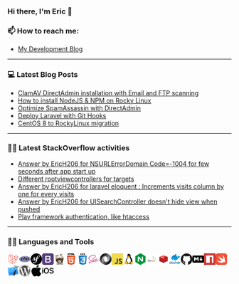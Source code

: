 ### Hi there, I'm Eric 👋

### 📫 How to reach me:
- [My Development Blog][website]

---

### 💻 Latest Blog Posts
<!-- BLOG-POST-LIST:START -->
- [ClamAV DirectAdmin installation with Email and FTP scanning](https://erulezz.dev/directadmin/clamav-directadmin-installation-email-ftp-scanning/)
- [How to install NodeJS &amp; NPM on Rocky Linux](https://erulezz.dev/linux/how-to-install-nodejs-npm-on-rocky-linux/)
- [Optimize SpamAssassin with DirectAdmin](https://erulezz.dev/directadmin/optimize-spamassassin-with-directadmin/)
- [Deploy Laravel with Git Hooks](https://erulezz.dev/laravel/deploy-laravel-with-git-hooks/)
- [CentOS 8 to RockyLinux migration](https://erulezz.dev/linux/centos-8-to-rockylinux-migration/)
<!-- BLOG-POST-LIST:END -->

---

### 👨‍💻 Latest StackOverflow activities
<!-- STACKOVERFLOW:START -->
- [Answer by EricH206 for NSURLErrorDomain Code=-1004 for few seconds after app start up](https://stackoverflow.com/questions/36907767/nsurlerrordomain-code-1004-for-few-seconds-after-app-start-up/37444404#37444404)
- [Different rootviewcontrollers for targets](https://stackoverflow.com/questions/31167892/different-rootviewcontrollers-for-targets)
- [Answer by EricH206 for laravel eloquent : Increments visits column by one for every visits](https://stackoverflow.com/questions/30996216/laravel-eloquent-increments-visits-column-by-one-for-every-visits/30998717#30998717)
- [Answer by EricH206 for UISearchController doesn&#39;t hide view when pushed](https://stackoverflow.com/questions/30937275/uisearchcontroller-doesnt-hide-view-when-pushed/30986095#30986095)
- [Play framework authentication, like htaccess](https://stackoverflow.com/questions/30572810/play-framework-authentication-like-htaccess)
<!-- STACKOVERFLOW:END -->

---

### 👨‍💻 Languages and Tools
[<img align="left" alt="Laravel" width="26px" src="https://raw.githubusercontent.com/github/explore/main/topics/laravel/laravel.png" />][websitelaravel]
[<img align="left" alt="PHP" width="26px" src="https://raw.githubusercontent.com/github/explore/main/topics/php/php.png" />][websitephp]
<img align="left" alt="Symfony" width="26px" src="https://raw.githubusercontent.com/github/explore/main/topics/symfony/symfony.png" />
<img align="left" alt="Bootstrap" width="26px" src="https://raw.githubusercontent.com/github/explore/main/topics/bootstrap/bootstrap.png" />
<img align="left" alt="Composer" width="26px" src="https://raw.githubusercontent.com/github/explore/main/topics/composer/composer.png" />
<img align="left" alt="HTML5" width="26px" src="https://raw.githubusercontent.com/github/explore/main/topics/html/html.png" />
<img align="left" alt="CSS" width="26px" src="https://raw.githubusercontent.com/github/explore/main/topics/css/css.png" />
<img align="left" alt="Sass" width="26px" src="https://raw.githubusercontent.com/github/explore/main/topics/sass/sass.png" />
<img align="left" alt="JSON" width="26px" src="https://raw.githubusercontent.com/github/explore/main/topics/json/json.png" />
<img align="left" alt="JavaScript" width="26px" src="https://raw.githubusercontent.com/github/explore/main/topics/javascript/javascript.png" />
[<img align="left" alt="Linux" width="26px" src="https://raw.githubusercontent.com/github/explore/main/topics/linux/linux.png" />][websitelinux]
<img align="left" alt="Nginx" width="26px" src="https://raw.githubusercontent.com/github/explore/main/topics/nginx/nginx.png" />
<img align="left" alt="MySQL" width="26px" src="https://raw.githubusercontent.com/github/explore/main/topics/mysql/mysql.png" />
<img align="left" alt="Redis" width="26px" src="https://raw.githubusercontent.com/github/explore/main/topics/redis/redis.png" />
<img align="left" alt="Docker" width="26px" src="https://raw.githubusercontent.com/github/explore/main/topics/docker/docker.png" />
<img align="left" alt="GitHub" width="26px" src="https://raw.githubusercontent.com/github/explore/main/topics/github/github.png" />
<img align="left" alt="Markdown" width="26px" src="https://raw.githubusercontent.com/github/explore/main/topics/markdown/markdown.png" />
<img align="left" alt="NPM" width="26px" src="https://raw.githubusercontent.com/github/explore/main/topics/npm/npm.png" />
<img align="left" alt="Swift" width="26px" src="https://raw.githubusercontent.com/github/explore/main/topics/swift/swift.png" />
<img align="left" alt="Xcode" width="26px" src="https://raw.githubusercontent.com/github/explore/main/topics/xcode/xcode.png" />
[<img align="left" alt="WordPress" width="26px" src="https://raw.githubusercontent.com/github/explore/main/topics/wordpress/wordpress.png" />][websitewordpress]
<img align="left" alt="Apple" width="26px" src="https://raw.githubusercontent.com/github/explore/main/topics/apple/apple.png" />
<img align="left" alt="iOS" width="26px" src="https://raw.githubusercontent.com/github/explore/main/topics/ios/ios.png" />

[website]: https://erulezz.dev
[websitelaravel]: https://erulezz.dev/category/laravel
[websitephp]: https://erulezz.dev/category/php
[websitewordpress]: https://erulezz.dev/category/wordpress
[websitelinux]: https://erulezz.dev/category/linux
